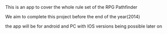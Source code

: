 This is an app to cover the whole rule set of the RPG Pathfinder

We aim to complete this project before the end of the year(2014)

the app will be for android and PC with IOS versions being possible later on